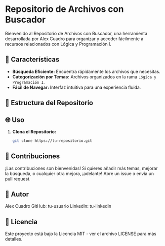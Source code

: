 # Repositorio de Archivos con Buscador

Bienvenido al Repositorio de Archivos con Buscador, una herramienta desarrollada por Alex Cuadro para organizar y acceder fácilmente a recursos relacionados con Lógica y Programación I.

## 🚀 Características

- **Búsqueda Eficiente:** Encuentra rápidamente los archivos que necesitas.
- **Categorización por Temas:** Archivos organizados en la rama `Lógica y Programación I`.
- **Fácil de Navegar:** Interfaz intuitiva para una experiencia fluida.

## 📂 Estructura del Repositorio



## 🌐 Uso

1. **Clona el Repositorio:**
   ```bash
   git clone https://tu-repositorio.git

## 🤝 Contribuciones
¡Las contribuciones son bienvenidas! Si quieres añadir más temas, mejorar la búsqueda, o cualquier otra mejora, ¡adelante! Abre un issue o envía un pull request.

## 👤 Autor
Alex Cuadro
GitHub: tu-usuario
LinkedIn: tu-linkedin

## 📄 Licencia
Este proyecto está bajo la Licencia MIT - ver el archivo LICENSE para más detalles.
